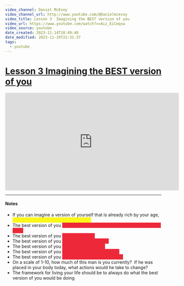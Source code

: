 ```yaml
---
video_channel: Daniel McEvoy
video_channel_url: http://www.youtube.com/@Danielmcevoy
video_title: Lesson 3  Imagining the BEST version of you
video_url: https://www.youtube.com/watch?v=Aiz_EiCeqsw
video_source: youtube
date_created: 2023-11-14T18:49:48
date_modified: 2023-11-19T22:31:37
tags:
  - youtube
---
```

# [Lesson 3  Imagining the BEST version of you](https://www.youtube.com/watch?v=Aiz_EiCeqsw)

<iframe width="560" height="315" src="https://www.youtube-nocookie.com/embed/Aiz_EiCeqsw" title="YouTube video player" frameborder="0" allow="accelerometer; autoplay; clipboard-write; encrypted-media; gyroscope; picture-in-picture" allowfullscreen></iframe>

---
#### Notes

- If you can imagine a version of yourself that is already rich by your age, <mark style="color:#FBF719 ; background: #FBF719 ;">you are the inferior version of yourself</mark>
- The best version of you <mark style="color:#ED2939; background: #ED2939;">always does everything that he knows he needs to do</mark>
- The best version of you <mark style="color:#ED2939; background: #ED2939;">doesn’t hesitate</mark>
- The best version of you <mark style="color:#ED2939; background: #ED2939;">makes quick decisions</mark>
- The best version of you <mark style="color:#ED2939; background: #ED2939;">doesn’t act from fear</mark>
- The best version of you <mark style="color:#ED2939; background: #ED2939;">doesn’t have limiting beliefs</mark>
- The best version of you <mark style="color:#ED2939; background: #ED2939;">is always endlessly motivated</mark>
- On a scale of 1-10, how much of this man is you currently?  If he was placed in your body today, what actions would he take to change?
- The framework for living your life should be to always do what the best version of you would be doing